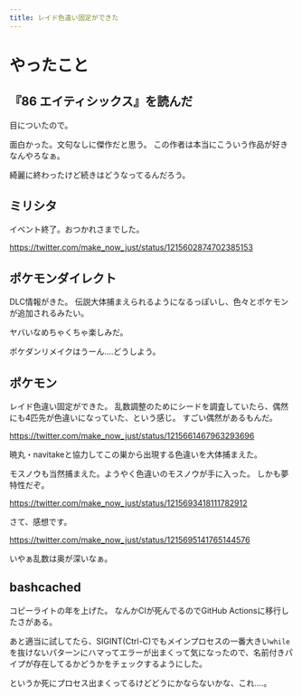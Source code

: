 ```yaml
---
title: レイド色違い固定ができた
---
```


# やったこと

## 『86 エイティシックス』を読んだ

目についたので。

面白かった。文句なしに傑作だと思う。
この作者は本当にこういう作品が好きなんやろなぁ。

綺麗に終わったけど続きはどうなってるんだろう。

## ミリシタ

イベント終了。おつかれさまでした。

<https://twitter.com/make_now_just/status/1215602874702385153>

## ポケモンダイレクト

DLC情報がきた。
伝説大体捕まえられるようになるっぽいし、色々とポケモンが追加されるみたい。

ヤバいなめちゃくちゃ楽しみだ。

ポケダンリメイクはうーん‥‥どうしよう。

## ポケモン

レイド色違い固定ができた。
乱数調整のためにシードを調査していたら、偶然にも4匹先が色違いになっていた、という感じ。
すごい偶然があるもんだ。

<https://twitter.com/make_now_just/status/1215661467963293696>

暁丸・navitakeと協力してこの巣から出現する色違いを大体捕まえた。

モスノウも当然捕まえた。ようやく色違いのモスノウが手に入った。
しかも夢特性だぞ。

<https://twitter.com/make_now_just/status/1215693418111782912>

さて、感想です。

<https://twitter.com/make_now_just/status/1215695141765144576>

いやぁ乱数は奥が深いなぁ。

## bashcached

コピーライトの年を上げた。
なんかCIが死んでるのでGitHub Actionsに移行したさがある。

あと適当に試してたら、SIGINT(Ctrl-C)でもメインプロセスの一番大きい`while`を抜けないパターンにハマってエラーが出まくって気になったので、名前付きパイプが存在してるかどうかをチェックするようにした。

というか死にプロセス出まくってるけどどうにかならないかな、これ‥‥。
